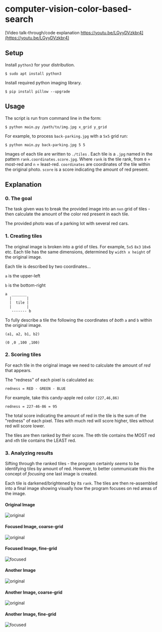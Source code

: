 # computer-vision-color-based-search

[Video talk-through/code explanation https://youtu.be/LGyyDVzkbr4](https://youtu.be/LGyyDVzkbr4)

## Setup
Install `python3` for your distribution.
```
$ sudo apt install python3
```
Install required python imaging library.
```
$ pip install pillow --upgrade
```

## Usage
The script is run from command line in the form:
```
$ python main.py /path/to/img.jpg x_grid y_grid
``` 
For example, to process `back-parking.jpg` with a `5x5` grid run: 
```
$ python main.py back-parking.jpg 5 5
```  
Images of each tile are written to `./tiles` . Each tile is a `.jpg` named in the pattern `rank.coordinates.score.jpg`. Where `rank` is the tile rank, from `0` = most-red and `n` = least-red. `coordinates` are coordinates of the tile within the original photo. `score` is a score indicating the amount of red present.

## Explanation

### 0. The goal
The task given was to break the provided image into an `nxn` grid of tiles - then calculate the amount of the color red present in each tile.

The provided photo was of a parking lot with several red cars.

### 1. Creating tiles
The original image is broken into a grid of tiles. For example, `5x5`  `8x3`  `10x6` etc. Each tile has the same dimensions, determined by `width x height` of the original image.

Each tile is described by two coordinates...

`a` is the upper-left

`b` is the bottom-right

```
a  _______
  |       |
  |  tile |
  |       |
   ------- b
```

To fully describe a tile the following the coordinates of *both*  `a` and `b` within the original image.

```
(a1, a2, b1, b2)
```

```
(0 ,0 ,100 ,100)
```

### 2. Scoring tiles

For each tile in the original image we need to calculate the amount of *red* that appears.

The "redness" of each pixel is calculated as:

```
redness = RED - GREEN - BLUE
```

For example, take this candy-apple red color `(227,46,86)`

```
redness = 227-46-86 = 95
```

The total score indicating the amount of red in the tile is the sum of the "redness" of each pixel. Tiles with much red will score higher, tiles without red will score lower.

The tiles are then ranked by their score. The `0`th tile contains the MOST red and `n`th tile contains the LEAST red.

### 3. Analyzing results

Sifting through the ranked tiles - the program certainly *seems* to be identifying tiles by amount of red. However, to better communicate this the concept of *focusing* one last image is created.

Each tile is darkened/brightened by its `rank`. The tiles are then re-assembled into a final image showing visually how the program focuses on red areas of the image.



#### Original Image

![original](./back-parking.jpg)

#### Focused Image, coarse-grid

![original](./back-parking-focused-coarse.jpg)

#### Focused Image, fine-grid

![focused](./back-parking-focused-fine.jpg)

#### Another Image

![original](./parking-lot-3.jpg)

#### Another Image, coarse-grid

![original](./parking-lot-3-coarse.jpg)

#### Another Image, fine-grid

![focused](./parking-lot-3-fine.jpg)
